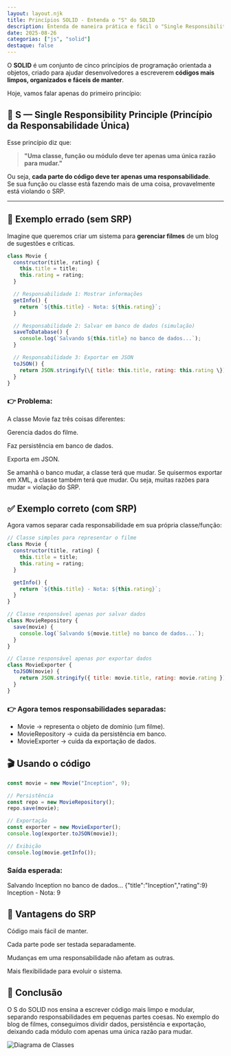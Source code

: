 ```yaml
---
layout: layout.njk
title: Princípios SOLID - Entenda o "S" do SOLID
description: Entenda de maneira prática e fácil o "Single Responsibility Principle"
date: 2025-08-26
categorias: ["js", "solid"]
destaque: false
---
```



O **SOLID** é um conjunto de cinco princípios de programação orientada a objetos, criado para ajudar desenvolvedores a escreverem **códigos mais limpos, organizados e fáceis de manter**.  

Hoje, vamos falar apenas do primeiro princípio:  

## 🔹 S — Single Responsibility Principle (Princípio da Responsabilidade Única)

Esse princípio diz que:  

> **"Uma classe, função ou módulo deve ter apenas uma única razão para mudar."**

Ou seja, **cada parte do código deve ter apenas uma responsabilidade**.  
Se sua função ou classe está fazendo mais de uma coisa, provavelmente está violando o SRP.

---

## 🚫 Exemplo errado (sem SRP)

Imagine que queremos criar um sistema para **gerenciar filmes** de um blog de sugestões e críticas.  

```js
class Movie {
  constructor(title, rating) {
    this.title = title;
    this.rating = rating;
  }

  // Responsabilidade 1: Mostrar informações
  getInfo() {
    return `${this.title} - Nota: ${this.rating}`;
  }

  // Responsabilidade 2: Salvar em banco de dados (simulação)
  saveToDatabase() {
    console.log(`Salvando ${this.title} no banco de dados...`);
  }

  // Responsabilidade 3: Exportar em JSON
  toJSON() {
    return JSON.stringify(\{ title: this.title, rating: this.rating \});
  }
}
```

### 👉 Problema:  
A classe Movie faz três coisas diferentes:

Gerencia dados do filme.

Faz persistência em banco de dados.

Exporta em JSON.

Se amanhã o banco mudar, a classe terá que mudar.
Se quisermos exportar em XML, a classe também terá que mudar.
Ou seja, muitas razões para mudar = violação do SRP.

## ✅ Exemplo correto (com SRP)

Agora vamos separar cada responsabilidade em sua própria classe/função:

```js
// Classe simples para representar o filme
class Movie {
  constructor(title, rating) {
    this.title = title;
    this.rating = rating;
  }

  getInfo() {
    return `${this.title} - Nota: ${this.rating}`;
  }
}
```
```js
// Classe responsável apenas por salvar dados
class MovieRepository {
  save(movie) {
    console.log(`Salvando ${movie.title} no banco de dados...`);
  }
}
```
```js
// Classe responsável apenas por exportar dados
class MovieExporter {
  toJSON(movie) {
    return JSON.stringify({ title: movie.title, rating: movie.rating });
  }
}
```
### 👉 Agora temos responsabilidades separadas:

- Movie → representa o objeto de domínio (um filme).
- MovieRepository → cuida da persistência em banco.
- MovieExporter → cuida da exportação de dados.

## 🎬 Usando o código

```js
const movie = new Movie("Inception", 9);

// Persistência
const repo = new MovieRepository();
repo.save(movie);

// Exportação
const exporter = new MovieExporter();
console.log(exporter.toJSON(movie));

// Exibição
console.log(movie.getInfo());
```

### Saída esperada:

Salvando Inception no banco de dados...
{\"title\":\"Inception\",\"rating\":9}
Inception - Nota: 9

## 📌 Vantagens do SRP

Código mais fácil de manter.

Cada parte pode ser testada separadamente.

Mudanças em uma responsabilidade não afetam as outras.

Mais flexibilidade para evoluir o sistema.

## 🚀 Conclusão

O S do SOLID nos ensina a escrever código mais limpo e modular, separando responsabilidades em pequenas partes coesas.
No exemplo do blog de filmes, conseguimos dividir dados, persistência e exportação, deixando cada módulo com apenas uma única razão para mudar.

![Diagrama de Classes](../../public/img/diagrama-classes-solid-s.png "Diagrama de Classes")